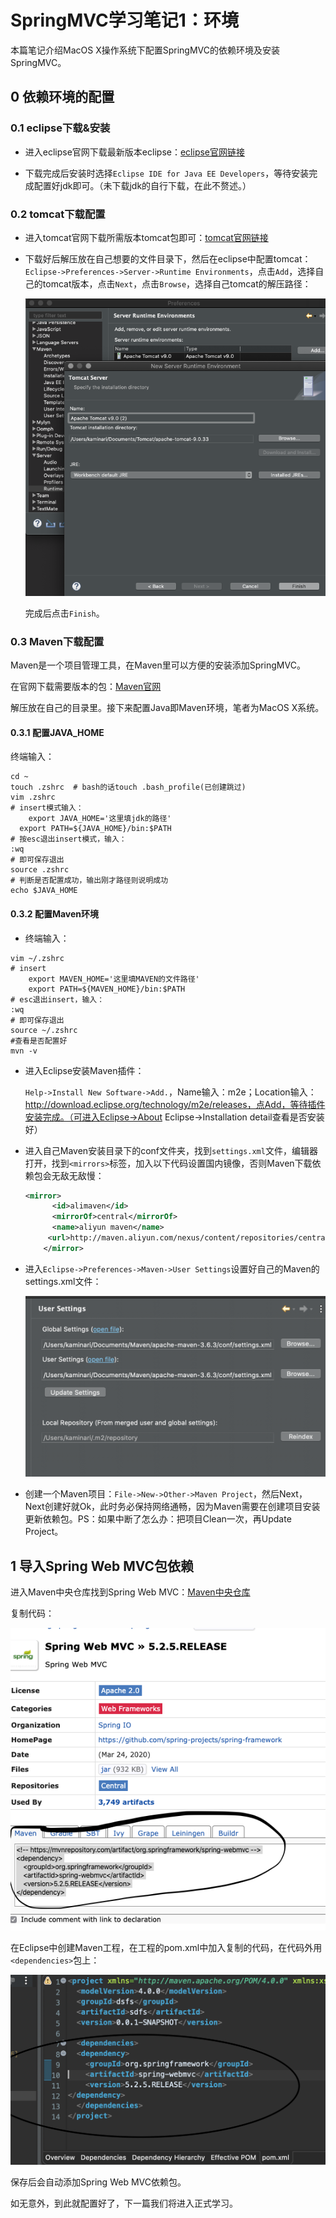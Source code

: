 # SpringMVC学习笔记1：环境

本篇笔记介绍MacOS X操作系统下配置SpringMVC的依赖环境及安装SpringMVC。

## 0 依赖环境的配置

### 0.1 eclipse下载&安装

* 进入eclipse官网下载最新版本eclipse：[eclipse官网链接](https://www.eclipse.org/)

* 下载完成后安装时选择`Eclipse IDE for Java EE Developers`，等待安装完成配置好jdk即可。（未下载jdk的自行下载，在此不赘述。）



### 0.2 tomcat下载配置

* 进入tomcat官网下载所需版本tomcat包即可：[tomcat官网链接](http://tomcat.apache.org/)

* 下载好后解压放在自己想要的文件目录下，然后在eclipse中配置tomcat：`Eclipse->Preferences->Server->Runtime Environments`，点击`Add`，选择自己的tomcat版本，点击`Next`，点击`Browse`，选择自己tomcat的解压路径：

  ![](images/1.0.2.png)

  完成后点击`Finish`。



### 0.3 Maven下载配置

Maven是一个项目管理工具，在Maven里可以方便的安装添加SpringMVC。

在官网下载需要版本的包：[Maven官网](http://maven.apache.org/download.cgi)

解压放在自己的目录里。接下来配置Java即Maven环境，笔者为MacOS X系统。

#### 0.3.1 配置JAVA_HOME

终端输入：

```shell
cd ~
touch .zshrc  # bash的话touch .bash_profile(已创建跳过)
vim .zshrc
# insert模式输入：
	export JAVA_HOME='这里填jdk的路径'
  export PATH=${JAVA_HOME}/bin:$PATH
# 按esc退出insert模式，输入：
:wq
# 即可保存退出
source .zshrc
# 判断是否配置成功，输出刚才路径则说明成功
echo $JAVA_HOME
```



#### 0.3.2 配置Maven环境

* 终端输入：

```shell
vim ~/.zshrc
# insert
	export MAVEN_HOME='这里填MAVEN的文件路径'
	export PATH=${MAVEN_HOME}/bin:$PATH
# esc退出insert，输入：
:wq
# 即可保存退出
source ~/.zshrc
#查看是否配置好
mvn -v
```

* 进入Eclipse安装Maven插件：

  `Help->Install New Software->Add.`，Name输入：m2e；Location输入：http://download.eclipse.org/technology/m2e/releases，点Add，等待插件安装完成。（可进入Eclipse->About Eclipse->Installation detail查看是否安装好）

* 进入自己Maven安装目录下的conf文件夹，找到`settings.xml`文件，编辑器打开，找到`<mirrors>`标签，加入以下代码设置国内镜像，否则Maven下载依赖包会无敌无敌慢：

  ```xml
  <mirror>
        <id>alimaven</id>
        <mirrorOf>central</mirrorOf>
        <name>aliyun maven</name>
       <url>http://maven.aliyun.com/nexus/content/repositories/central/</url>
      </mirror>
  ```

  

* 进入`Eclipse->Preferences->Maven->User Settings`设置好自己的Maven的settings.xml文件：

  ![](images/1.0.3.2.0.png)

  

* 创建一个Maven项目：`File->New->Other->Maven Project`，然后Next，Next创建好就Ok，此时务必保持网络通畅，因为Maven需要在创建项目安装更新依赖包。PS：如果中断了怎么办：把项目Clean一次，再Update Project。

## 1 导入Spring Web MVC包依赖

进入Maven中央仓库找到Spring Web MVC：[Maven中央仓库](https://mvnrepository.com/artifact/org.springframework/spring-webmvc/5.2.5.RELEASE)

复制代码：

![](images/1.0.4.png)

在Eclipse中创建Maven工程，在工程的pom.xml中加入复制的代码，在代码外用`<dependencies>`包上：

![](images/1.1.0.png)

保存后会自动添加Spring Web MVC依赖包。

如无意外，到此就配置好了，下一篇我们将进入正式学习。